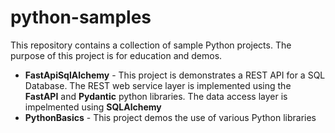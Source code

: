 # python-samples
This repository contains a collection of sample Python projects.  The purpose of this project is for education and demos.
- **FastApiSqlAlchemy** - This project is demonstrates a REST API for a SQL Database.  The REST web service layer is implemented using the **FastAPI** and **Pydantic** python libraries.  The data access layer is impelmented using **SQLAlchemy**
- **PythonBasics** - This project demos the use of various Python libraries 

